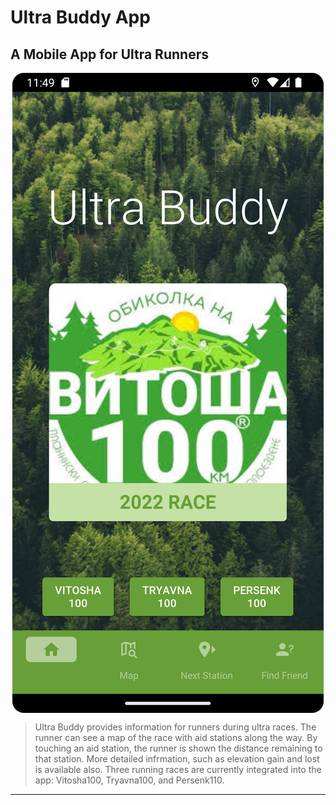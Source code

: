 [//]: <> (This is a comment)

# Ultra Buddy App
## A Mobile App for Ultra Runners

[//]: <> (Image of App)

<p align="center">
    <img align="center" src="https://github.com/krisibeck/UltraBuddyApp/blob/master/img/home_screen.png"/>
</p>

> Ultra Buddy provides information for runners during ultra races. 
> The runner can see a map of the race with aid stations along the way.
> By touching an aid station, the runner is shown the distance remaining to that station. 
> More detailed infrmation, such as elevation gain and lost is available also. 
> Three running races are currently integrated into the app: Vitosha100, Tryavna100, and Persenk110.

---
